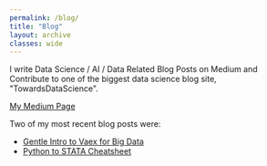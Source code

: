 ```yaml
---
permalink: /blog/
title: "Blog"
layout: archive
classes: wide
---
```


I write Data Science / AI / Data Related Blog Posts on Medium and Contribute to one of the biggest data science blog site, "TowardsDataScience".

[My Medium Page](https://joshnjuny.medium.com/)

Two of my most recent blog posts were:
- [Gentle Intro to Vaex for Big Data](https://joshnjuny.medium.com/gentle-intro-to-vaex-for-big-data-35efef914853)
- [Python to STATA Cheatsheet](https://joshnjuny.medium.com/python-to-stata-cheat-sheet-for-those-struggling-to-transition-from-python-to-stata-for-f5e58ce66087)
